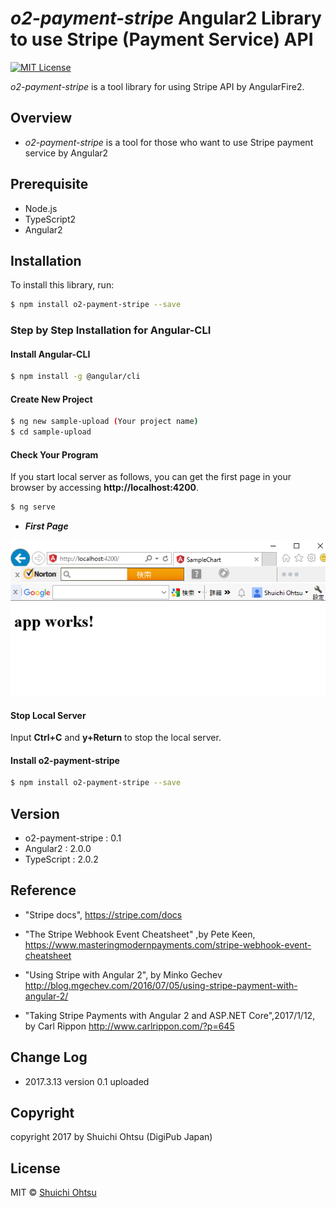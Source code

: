 # _o2-payment-stripe_ Angular2 Library to use Stripe (Payment Service) API
[![MIT License](http://img.shields.io/badge/license-MIT-blue.svg?style=flat)](LICENSE)


_o2-payment-stripe_ is a tool library for using Stripe API by AngularFire2.

## Overview 
   - _o2-payment-stripe_ is a tool for those who want to use Stripe payment service  by  Angular2

   

## Prerequisite

   - Node.js
   - TypeScript2
   - Angular2


## Installation


To install this library, run:

```bash
$ npm install o2-payment-stripe --save
```


### Step by Step Installation for Angular-CLI


#### Install Angular-CLI

```bash
$ npm install -g @angular/cli
```

#### Create New Project

```bash
$ ng new sample-upload (Your project name)
$ cd sample-upload 
```
#### Check Your Program

If you start local server as follows, you can get the first page in your browser by accessing **http://localhost:4200**.


```bash
$ ng serve
```

  - ***First Page*** 

  <img src="https://raw.githubusercontent.com/Ohtsu/images/master/install/first-view-by-localserver01.png" width= "640" >

#### Stop Local Server

Input **Ctrl+C** and **y+Return** to stop the local server.


#### Install o2-payment-stripe

```bash
$ npm install o2-payment-stripe --save
```

## Version

   - o2-payment-stripe : 0.1
   - Angular2     : 2.0.0
   - TypeScript   : 2.0.2



## Reference

- "Stripe docs",
<https://stripe.com/docs>

- "The Stripe Webhook Event Cheatsheet" ,by Pete Keen, 
<https://www.masteringmodernpayments.com/stripe-webhook-event-cheatsheet>

- "Using Stripe with Angular 2", by Minko Gechev
<http://blog.mgechev.com/2016/07/05/using-stripe-payment-with-angular-2/>

- "Taking Stripe Payments with Angular 2 and ASP.NET Core",2017/1/12, by Carl Rippon
<http://www.carlrippon.com/?p=645>



## Change Log

 - 2017.3.13 version 0.1 uploaded 

## Copyright

copyright 2017 by Shuichi Ohtsu (DigiPub Japan)


## License

MIT © [Shuichi Ohtsu](mailto:ohtsu@digipub-net.com)
